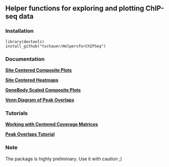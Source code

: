 ## Helper functions for exploring and plotting ChIP-seq data

### Installation

```
library(devtools)
install_github("tschauer/HelpersforChIPSeq")
```

### Documentation

[**Site Centered Composite Plots**](https://htmlpreview.github.io/?https://github.com/tschauer/HelpersforChIPSeq/blob/master/doc/ChIPseq_CompositePlot.html)

[**Site Centered Heatmaps**](https://htmlpreview.github.io/?https://github.com/tschauer/HelpersforChIPSeq/blob/master/doc/ChIPseq_Heatmaps.html)

[**GeneBody Scaled Composite Plots**](https://htmlpreview.github.io/?https://github.com/tschauer/HelpersforChIPSeq/blob/master/doc/ChIPseq_GeneBody_Scaled.html)

[**Venn Diagram of Peak Overlaps**](https://htmlpreview.github.io/?https://github.com/tschauer/HelpersforChIPSeq/blob/master/doc/ChIPseq_Peak_Overlap.html)

### Tutorials

[**Working with Centered Coverage Matrices**](https://htmlpreview.github.io/?https://github.com/tschauer/HelpersforChIPSeq/blob/master/doc/Coverage_Matrices.html)

[**Peak Overlaps Tutorial**](https://htmlpreview.github.io/?https://github.com/tschauer/HelpersforChIPSeq/blob/master/doc/ChIPseq_Peak_Overlap_Tutorial.html)


### Note

The package is highly preliminary. Use it with caution ;)
